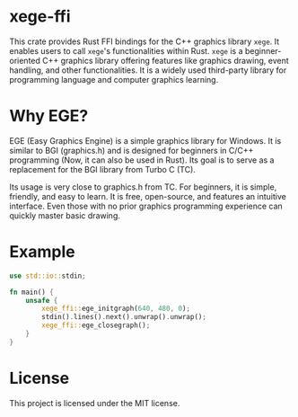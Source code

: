 # xege-ffi

This crate provides Rust FFI bindings for the C++ graphics library `xege`. It enables users to call `xege`'s functionalities within Rust. `xege` is a beginner-oriented C++ graphics library offering features like graphics drawing, event handling, and other functionalities. It is a widely used third-party library for programming language and computer graphics learning.

# Why EGE?

EGE (Easy Graphics Engine) is a simple graphics library for Windows. It is similar to BGI (graphics.h) and is designed for beginners in C/C++ programming (Now, it can also be used in Rust). Its goal is to serve as a replacement for the BGI library from Turbo C (TC).

Its usage is very close to graphics.h from TC. For beginners, it is simple, friendly, and easy to learn. It is free, open-source, and features an intuitive interface. Even those with no prior graphics programming experience can quickly master basic drawing.

# Example

```rust
use std::io::stdin;

fn main() {
    unsafe {
        xege_ffi::ege_initgraph(640, 480, 0);
        stdin().lines().next().unwrap().unwrap();
        xege_ffi::ege_closegraph();
    }
}
```

# License

This project is licensed under the MIT license.